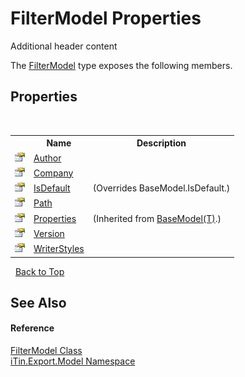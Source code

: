 # FilterModel Properties
Additional header content 

The <a href="460f2fbb-d726-7f59-f472-fead753fa197">FilterModel</a> type exposes the following members.


## Properties
&nbsp;<table><tr><th></th><th>Name</th><th>Description</th></tr><tr><td>![Public property](media/pubproperty.gif "Public property")</td><td><a href="3a5039fa-9742-bec0-9342-5875d914b18a">Author</a></td><td /></tr><tr><td>![Public property](media/pubproperty.gif "Public property")</td><td><a href="77682be2-afc8-920b-f117-c3b96c319112">Company</a></td><td /></tr><tr><td>![Public property](media/pubproperty.gif "Public property")</td><td><a href="c4d50cae-5537-e7b2-7c3f-9ba5e43fdd18">IsDefault</a></td><td> (Overrides BaseModel.IsDefault.)</td></tr><tr><td>![Public property](media/pubproperty.gif "Public property")</td><td><a href="4032b3fb-0001-b928-8905-3e848cf0013f">Path</a></td><td /></tr><tr><td>![Public property](media/pubproperty.gif "Public property")</td><td><a href="7e88785e-5670-4515-defa-d3f60ae16111">Properties</a></td><td> (Inherited from <a href="6632f561-4175-f1f2-939c-ac8b10159529">BaseModel(T)</a>.)</td></tr><tr><td>![Public property](media/pubproperty.gif "Public property")</td><td><a href="c1bafb01-82a6-e07a-1250-968d29aba4ef">Version</a></td><td /></tr><tr><td>![Public property](media/pubproperty.gif "Public property")</td><td><a href="5c66f69c-c91e-ea69-c429-8d85fb991435">WriterStyles</a></td><td /></tr></table>&nbsp;
<a href="#filtermodel-properties">Back to Top</a>

## See Also


#### Reference
<a href="460f2fbb-d726-7f59-f472-fead753fa197">FilterModel Class</a><br /><a href="ef57ffcc-e95e-b212-5a46-9aa6f5a3511f">iTin.Export.Model Namespace</a><br />